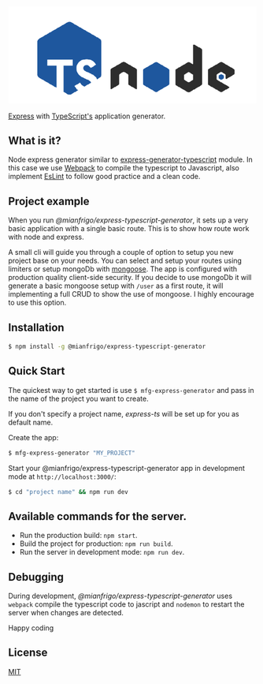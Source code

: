 ![express-typescript](https://github.com/mianfrigo/mfg-express-typescript-generator/blob/main/express-typescript-draf.png?raw=true)

[Express](https://www.npmjs.com/package/express) with [TypeScript's](https://www.npmjs.com/package/typescript) application generator.

## What is it?

Node express generator similar to [express-generator-typescript](https://github.com/seanpmaxwell/express-generator-typescript) module. In this case we use
[Webpack](https://www.npmjs.com/package/webpack) to compile the typescript to Javascript, also implement [EsLint](https://www.npmjs.com/package/eslint) to follow
good practice and a clean code.

## Project example

When you run _@mianfrigo/express-typescript-generator_, it sets up a very basic application with a single basic route.
This is to show how route work with node and express.

A small cli will guide you through a couple of option to setup you new project base on your needs. You can select and setup your routes using limiters or setup mongoDb with [mongoose](hhttps://www.npmjs.com/package/mongoose). The app is configured with production quality client-side security. If you decide to use mongoDb it will generate a basic mongoose setup with `/user` as a first route, it will implementing a full CRUD to show the use of mongoose. I highly encourage to use this option.

## Installation

```bash
$ npm install -g @mianfrigo/express-typescript-generator
```

## Quick Start

The quickest way to get started is use `$ mfg-express-generator` and pass in the name of the project you want to create.

If you don't specify a project name, _express-ts_ will be set up for you as default name.

Create the app:

```bash
$ mfg-express-generator "MY_PROJECT"
```

Start your @mianfrigo/express-typescript-generator app
in development mode at `http://localhost:3000/`:

```bash
$ cd "project name" && npm run dev
```

## Available commands for the server.

- Run the production build: `npm start`.
- Build the project for production: `npm run build`.
- Run the server in development mode: `npm run dev`.

## Debugging

During development, _@mianfrigo/express-typescript-generator_ uses `webpack` compile the typescript code to jascript and `nodemon` to restart the server when changes are detected.

Happy coding

## License

[MIT](LICENSE)
